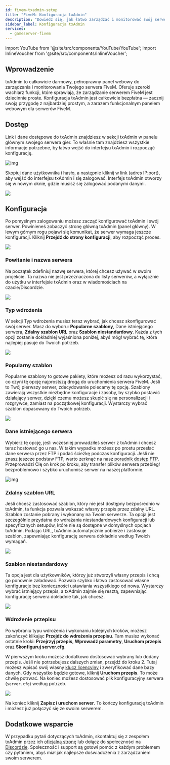 ```yaml
---
id: fivem-txadmin-setup
title: "FiveM: Konfiguracja txAdmin"
description: "Dowiedz się, jak łatwo zarządzać i monitorować swój serwer FiveM dzięki darmowemu, pełnoprawnemu panelowi webowemu txAdmin → Sprawdź teraz"
sidebar_label: Konfiguracja txAdmin
services:
  - gameserver-fivem
---
```


import YouTube from '@site/src/components/YouTube/YouTube';
import InlineVoucher from '@site/src/components/InlineVoucher';

## Wprowadzenie

txAdmin to całkowicie darmowy, pełnoprawny panel webowy do zarządzania i monitorowania Twojego serwera FiveM. Oferuje szeroki wachlarz funkcji, które sprawiają, że zarządzanie serwerem FiveM jest dziecinnie proste. Konfiguracja txAdmin jest całkowicie bezpłatna — zacznij swoją przygodę z najbardziej prostym, a zarazem funkcjonalnym panelem webowym dla serwerów FiveM.

<YouTube videoId="n3RoiExrvN0" imageSrc="https://screensaver01.zap-hosting.com/index.php/s/AeKiyc9Jtat5ygE/preview" title="Konfiguracja serwera txAdmin" description="Wolisz zobaczyć wszystko w akcji, żeby lepiej zrozumieć? Mamy to! Zanurz się w naszym wideo, które wszystko Ci wyjaśni. Niezależnie czy się spieszysz, czy po prostu lubisz chłonąć wiedzę w najbardziej angażujący sposób!"/>

<InlineVoucher />

## Dostęp

Link i dane dostępowe do txAdmin znajdziesz w sekcji txAdmin w panelu głównym swojego serwera gier. To właśnie tam znajdziesz wszystkie informacje potrzebne, by łatwo wejść do interfejsu txAdmin i rozpocząć konfigurację.

![img](https://screensaver01.zap-hosting.com/index.php/s/69LdTK3FyNZNXid/download)

Skopiuj dane użytkownika i hasło, a następnie kliknij w link (adres IP:port), aby wejść do interfejsu txAdmin i się zalogować. Interfejs txAdmin otworzy się w nowym oknie, gdzie musisz się zalogować podanymi danymi.

![](https://screensaver01.zap-hosting.com/index.php/s/pp8GLQBoX4LoqTA/preview)



## Konfiguracja

Po pomyślnym zalogowaniu możesz zacząć konfigurować txAdmin i swój serwer. Powinieneś zobaczyć stronę główną txAdmin (panel główny). W lewym górnym rogu pojawi się komunikat, że serwer wymaga jeszcze konfiguracji. Kliknij **Przejdź do strony konfiguracji**, aby rozpocząć proces.

![](https://screensaver01.zap-hosting.com/index.php/s/oXakf3qoJaim7ex/download)



### Powitanie i nazwa serwera

Na początek zdefiniuj nazwę serwera, której chcesz używać w swoim projekcie. Ta nazwa nie jest przeznaczona do listy serwerów, a wyłącznie do użytku w interfejsie txAdmin oraz w wiadomościach na czacie/Discordzie.

![](https://screensaver01.zap-hosting.com/index.php/s/FCmd5xQ89wSPHfe/preview)



### Typ wdrożenia

W sekcji Typ wdrożenia musisz teraz wybrać, jak chcesz skonfigurować swój serwer. Masz do wyboru: **Popularne szablony**, Dane istniejącego serwera, **Zdalny szablon URL** oraz **Szablon niestandardowy**. Każda z tych opcji zostanie dokładniej wyjaśniona poniżej, abyś mógł wybrać tę, która najlepiej pasuje do Twoich potrzeb.

![](https://screensaver01.zap-hosting.com/index.php/s/52HfyJSNLscApNE/preview)



### Popularny szablon

Popularne szablony to gotowe pakiety, które możesz od razu wykorzystać, co czyni tę opcję najprostszą drogą do uruchomienia serwera FiveM. Jeśli to Twój pierwszy serwer, zdecydowanie polecamy tę opcję. Szablony zawierają wszystkie niezbędne konfiguracje i zasoby, by szybko postawić działający serwer, dzięki czemu możesz skupić się na personalizacji i rozgrywce, zamiast na początkowej konfiguracji. Wystarczy wybrać szablon dopasowany do Twoich potrzeb.

![](https://screensaver01.zap-hosting.com/index.php/s/PSsf22NeebNBRw7/preview)



### Dane istniejącego serwera

Wybierz tę opcję, jeśli wcześniej prowadziłeś serwer z txAdmin i chcesz teraz hostować go u nas. W takim wypadku możesz po prostu przesłać dane serwera przez FTP i podać ścieżkę podczas konfiguracji. Jeśli nie znasz jeszcze podstaw FTP, warto zerknąć na nasz [poradnik dostęp FTP](gameserver-ftpaccess.md). Przeprowadzi Cię on krok po kroku, aby transfer plików serwera przebiegł bezproblemowo i szybko uruchomisz serwer na naszej platformie.

![img](https://screensaver01.zap-hosting.com/index.php/s/KS4raRtHWmmw5iN/preview)





### Zdalny szablon URL

Jeśli chcesz zastosować szablon, który nie jest dostępny bezpośrednio w txAdmin, ta funkcja pozwala wskazać własny przepis przez zdalny URL. Szablon zostanie pobrany i wykonany na Twoim serwerze. Ta opcja jest szczególnie przydatna do wdrażania niestandardowych konfiguracji lub specyficznych setupów, które nie są dostępne w domyślnych opcjach txAdmin. Podając URL, txAdmin automatycznie pobierze i zastosuje szablon, zapewniając konfigurację serwera dokładnie według Twoich wymagań.

![](https://screensaver01.zap-hosting.com/index.php/s/jrGzTGp9FwLc82i/preview)

### Szablon niestandardowy

Ta opcja jest dla użytkowników, którzy już stworzyli własny przepis i chcą go ponownie załadować. Pozwala szybko i łatwo zastosować własne konfiguracje bez konieczności ustawiania wszystkiego od nowa. Wystarczy wybrać istniejący przepis, a txAdmin zajmie się resztą, zapewniając konfigurację serwera dokładnie tak, jak chcesz.

![](https://screensaver01.zap-hosting.com/index.php/s/Z75q5RKakwfpHGy/preview)



### Wdrożenie przepisu

Po wybraniu typu wdrożenia i wykonaniu kolejnych kroków, możesz zakończyć klikając **Przejdź do wdrożenia przepisu**. Tam musisz wykonać ostatnie kroki: **Przejrzyj przepis**, **Wprowadź parametry**, **Uruchom przepis** oraz **Skonfiguruj server.cfg**.

W pierwszym kroku możesz dodatkowo dostosować wybrany lub dodany przepis. Jeśli nie potrzebujesz dalszych zmian, przejdź do kroku 2. Tutaj możesz wpisać swój własny [klucz licencyjny](fivem-licensekey.md) i zweryfikować dane bazy danych. Gdy wszystko będzie gotowe, kliknij **Uruchom przepis**. To może chwilę potrwać. Na koniec możesz dostosować plik konfiguracyjny serwera (`server.cfg`) według potrzeb.

![](https://screensaver01.zap-hosting.com/index.php/s/wFMD576sBQAAdxZ/download)

Na koniec kliknij **Zapisz i uruchom serwer**. To kończy konfigurację txAdmin i możesz już połączyć się ze swoim serwerem.


## Dodatkowe wsparcie

W przypadku pytań dotyczących txAdmin, skontaktuj się z zespołem txAdmin przez ich [oficjalną stronę](https://txadm.in/) lub dołącz do społeczności na [Discordzie](https://discord.gg/txAdmin/). Społeczność i support są gotowi pomóc z każdym problemem czy pytaniem, abyś miał jak najlepsze doświadczenia z zarządzaniem swoim serwerem.

<InlineVoucher />